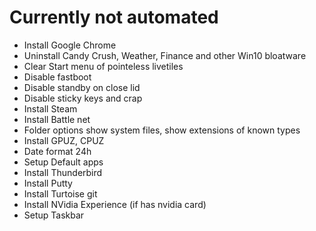 # Currently not automated
* Install Google Chrome
* Uninstall Candy Crush, Weather, Finance and other Win10 bloatware
* Clear Start menu of pointeless livetiles
* Disable fastboot
* Disable standby on close lid
* Disable sticky keys and crap
* Install Steam
* Install Battle net
* Folder options show system files, show extensions of known types
* Install GPUZ, CPUZ
* Date format 24h
* Setup Default apps
* Install Thunderbird
* Install Putty
* Install Turtoise git
* Install NVidia Experience (if has nvidia card)
* Setup Taskbar
